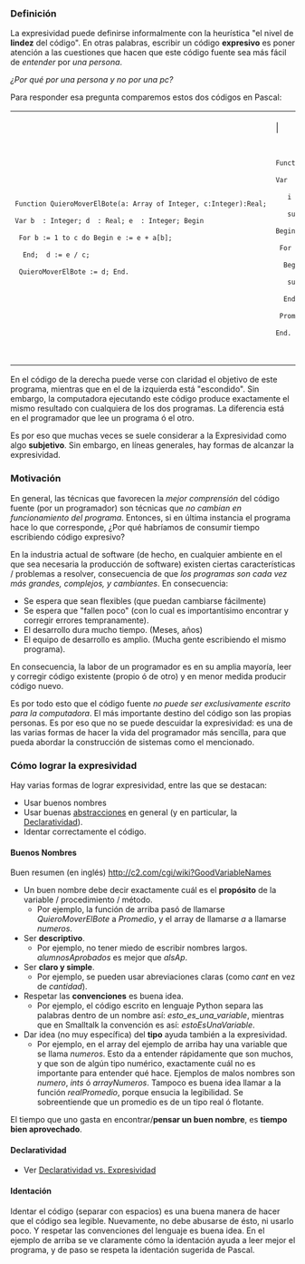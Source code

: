### Definición

La expresividad puede definirse informalmente con la heurística "el nivel de **lindez** del código". En otras palabras, escribir un código **expresivo** es poner atención a las cuestiones que hacen que este código fuente sea más fácil de *entender* por *una persona*.

*¿Por qué por una persona y no por una pc?*

Para responder esa pregunta comparemos estos dos códigos en Pascal:

<table>
<tbody>
<tr class="odd">
<td><p><code></p>
<p><code>Function QuieroMoverElBote(a: Array of Integer, c:Integer):Real;</code><br />
<code>Var b  : Integer; d  : Real; e  : Integer; Begin</code><br />
<code> For b := 1 to c do Begin e := e + a[b]; </code><br />
<code>  End;  d := e / c;</code><br />
<code> QuieroMoverElBote := d; End.</code></p>
<p></code></p></td>
<td><p>| <code></p>
<p><code>Function Promedio(numeros: Array of Integer, cantidad:Integer):Real;</code><br />
<code>Var</code><br />
<code>   i  : Integer;</code><br />
<code>   sumatoria  : Integer;</code><br />
<code>Begin</code><br />
<code> For i := 1 to cantidad do</code><br />
<code>  Begin</code><br />
<code>   sumatoria := sumatoria + numeros[i]; </code><br />
<code>  End;</code><br />
<code> Promedio := sumatoria / cantidad;</code><br />
<code>End.</code></p>
<p></code></p></td>
</tr>
</tbody>
</table>

En el código de la derecha puede verse con claridad el objetivo de este programa, mientras que en el de la izquierda está "escondido". Sin embargo, la computadora ejecutando este código produce exactamente el mismo resultado con cualquiera de los dos programas. La diferencia está en el programador que lee un programa ó el otro.

Es por eso que muchas veces se suele considerar a la Expresividad como algo **subjetivo**. Sin embargo, en líneas generales, hay formas de alcanzar la expresividad.

### Motivación

En general, las técnicas que favorecen la *mejor comprensión* del código fuente (por un programador) son técnicas que *no cambian en funcionamiento del programa*. Entonces, si en última instancia el programa hace lo que corresponde, ¿Por qué habríamos de consumir tiempo escribiendo código expresivo?

En la industria actual de software (de hecho, en cualquier ambiente en el que sea necesaria la producción de software) existen ciertas características / problemas a resolver, consecuencia de que *los programas son cada vez más grandes, complejos, y cambiantes*. En consecuencia:

-   Se espera que sean flexibles (que puedan cambiarse fácilmente)
-   Se espera que "fallen poco" (con lo cual es importantísimo encontrar y corregir errores tempranamente).
-   El desarrollo dura mucho tiempo. (Meses, años)
-   El equipo de desarrollo es amplio. (Mucha gente escribiendo el mismo programa).

En consecuencia, la labor de un programador es en su amplia mayoría, leer y corregir código existente (propio ó de otro) y en menor medida producir código nuevo.

Es por todo esto que el código fuente *no puede ser exclusivamente escrito para la computadora*. El más importante destino del código son las propias personas. Es por eso que no se puede descuidar la expresividad: es una de las varias formas de hacer la vida del programador más sencilla, para que pueda abordar la construcción de sistemas como el mencionado.

### Cómo lograr la expresividad

Hay varias formas de lograr expresividad, entre las que se destacan:

-   Usar buenos nombres
-   Usar buenas [abstracciones](abstraccion.html) en general (y en particular, la [Declaratividad](declaratividad.html)).
-   Identar correctamente el código.

#### Buenos Nombres

Buen resumen (en inglés) <http://c2.com/cgi/wiki?GoodVariableNames>

-   Un buen nombre debe decir exactamente cuál es el **propósito** de la variable / procedimiento / método.
    -   Por ejemplo, la función de arriba pasó de llamarse *QuieroMoverElBote* a *Promedio*, y el array de llamarse *a* a llamarse *numeros*.
-   Ser **descriptivo**.
    -   Por ejemplo, no tener miedo de escribir nombres largos. *alumnosAprobados* es mejor que *alsAp*.
-   Ser **claro y simple**.
    -   Por ejemplo, se pueden usar abreviaciones claras (como *cant* en vez de *cantidad*).
-   Respetar las **convenciones** es buena idea.
    -   Por ejemplo, el código escrito en lenguaje Python separa las palabras dentro de un nombre así: *esto\_es\_una\_variable*, mientras que en Smalltalk la convención es así: *estoEsUnaVariable*.
-   Dar idea (no muy específica) del **tipo** ayuda también a la expresividad.
    -   Por ejemplo, en el array del ejemplo de arriba hay una variable que se llama *numeros*. Esto da a entender rápidamente que son muchos, y que son de algún tipo numérico, exactamente cuál no es importante para entender qué hace. Ejemplos de malos nombres son *numero*, *ints* ó *arrayNumeros*. Tampoco es buena idea llamar a la función *realPromedio*, porque ensucia la legibilidad. Se sobreentiende que un promedio es de un tipo real ó flotante.

El tiempo que uno gasta en encontrar/**pensar un buen nombre**, es **tiempo bien aprovechado**.

#### Declaratividad

-   Ver [Declaratividad vs. Expresividad](declaratividad-vs--expresividad.html)

#### Identación

Identar el código (separar con espacios) es una buena manera de hacer que el código sea legible. Nuevamente, no debe abusarse de ésto, ni usarlo poco. Y respetar las convenciones del lenguaje es buena idea. En el ejemplo de arriba se ve claramente cómo la identación ayuda a leer mejor el programa, y de paso se respeta la identación sugerida de Pascal.
